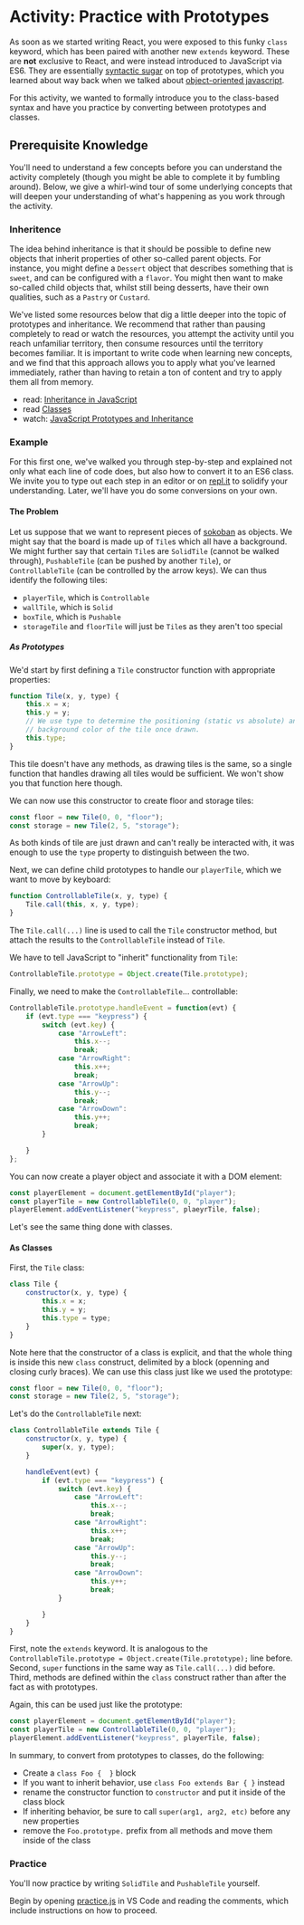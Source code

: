 # Activity: Practice with Prototypes

As soon as we started writing React, you were exposed to this funky `class`
keyword, which has been paired with another new `extends` keyword. These are
__not__ exclusive to React, and were instead introduced to JavaScript via ES6.
They are essentially [syntactic sugar](https://en.wikipedia.org/wiki/Syntactic_sugar)
on top of prototypes, which you learned about way back when we talked about
[object-oriented javascript](https://developer.mozilla.org/en-US/docs/Learn/JavaScript/Objects/Object-oriented_JS).

For this activity, we wanted to formally introduce you to the class-based syntax
and have you practice by converting between prototypes and classes.


## Prerequisite Knowledge

You'll need to understand a few concepts before you can understand the activity
completely (though you might be able to complete it by fumbling around). Below,
we give a whirl-wind tour of some underlying concepts that will deepen your
understanding of what's happening as you work through the activity.

### Inheritence

The idea behind inheritance is that it should be possible to define new objects
that inherit properties of other so-called parent objects. For instance, you
might define a `Dessert` object that describes something that is `sweet`, and can
be configured with a `flavor`. You might then want to make so-called child
objects that, whilst still being desserts, have their own qualities, such as a
`Pastry` or `Custard`.

We've listed some resources below that dig a little deeper into the topic of
prototypes and inheritance. We recommend that rather than pausing completely to
read or watch the resources, you attempt the activity until you reach unfamiliar
territory, then consume resources until the territory becomes familiar. It is
important to write code when learning new concepts, and we find that this
approach allows you to apply what you've learned immediately, rather than having
to retain a ton of content and try to apply them all from memory.

- read: [Inheritance in JavaScript](https://developer.mozilla.org/en-US/docs/Learn/JavaScript/Objects/Inheritance)
- read [Classes](https://developer.mozilla.org/en-US/docs/Web/JavaScript/Reference/Classes)
- watch: [JavaScript Prototypes and Inheritance](https://app.pluralsight.com/player?course=javascript-objects-prototypes&author=jim-cooper&name=javascript-objects-prototypes-m3&clip=0&mode=live)

### Example 

For this first one, we've walked you through step-by-step and explained not only
what each line of code does, but also how to convert it to an ES6 class. We
invite you to type out each step in an editor or on [repl.it](https://repl.it/languages/javascript) to solidify your
understanding. Later, we'll have you do some conversions on your own.

#### The Problem

Let us suppose that we want to represent pieces of [sokoban]() as objects. We
might say that the board is made up of `Tile`s which all have a background.  We
might further say that certain `Tile`s are `SolidTile` (cannot be walked
through), `PushableTile` (can be pushed by another `Tile`), or `ControllableTile`
(can be controlled by the arrow keys). We can thus identify the following tiles:

- `playerTile`, which is `Controllable`
- `wallTile`, which is `Solid`
- `boxTile`, which is `Pushable`
- `storageTile` and `floorTile` will just be `Tile`s as they aren't too special

##### As Prototypes

We'd start by first defining a `Tile` constructor function with appropriate properties:

```javascript
function Tile(x, y, type) {
    this.x = x;
    this.y = y;
    // We use type to determine the positioning (static vs absolute) and
    // background color of the tile once drawn.
    this.type;
}
```

This tile doesn't have any methods, as drawing tiles is the same, so a single
function that handles drawing all tiles would be sufficient. We won't show you
that function here though.

We can now use this constructor to create floor and storage tiles:

```javascript
const floor = new Tile(0, 0, "floor");
const storage = new Tile(2, 5, "storage");
```

As both kinds of tile are just drawn and can't really be interacted with, it was
enough to use the `type` property to distinguish between the two.

Next, we can define child prototypes to handle our `playerTile`, which we want
to move by keyboard:

```javascript
function ControllableTile(x, y, type) {
    Tile.call(this, x, y, type);
}
```

The `Tile.call(...)` line is used to call the `Tile` constructor method, but
attach the results to the `ControllableTile` instead of `Tile`.

We have to tell JavaScript to "inherit" functionality from `Tile`:

```javascript
ControllableTile.prototype = Object.create(Tile.prototype);
```

Finally, we need to make the `ControllableTile`... controllable:
```javascript
ControllableTile.prototype.handleEvent = function(evt) {
    if (evt.type === "keypress") {
        switch (evt.key) {
            case "ArrowLeft": 
                this.x--;
                break;
            case "ArrowRight":
                this.x++;
                break;
            case "ArrowUp":
                this.y--;
                break;
            case "ArrowDown":
                this.y++;
                break;
        }

    }
};
```

You can now create a player object and associate it with a DOM element:
```javascript
const playerElement = document.getElementById("player");
const playerTile = new ControllableTile(0, 0, "player");
playerElement.addEventListener("keypress", plaeyrTile, false);
```

Let's see the same thing done with classes.

#### As Classes

First, the `Tile` class:
```javascript
class Tile {
    constructor(x, y, type) {
        this.x = x;
        this.y = y;
        this.type = type;
    }
}
```

Note here that the constructor of a class is explicit, and that the whole thing
is inside this new `class` construct, delimited by a block (openning and closing
curly braces). We can use this class just like we used the prototype:

```javascript
const floor = new Tile(0, 0, "floor");
const storage = new Tile(2, 5, "storage");
```

Let's do the `ControllableTile` next:

```javascript
class ControllableTile extends Tile {
    constructor(x, y, type) {
        super(x, y, type);
    }

    handleEvent(evt) {
        if (evt.type === "keypress") {
            switch (evt.key) {
                case "ArrowLeft": 
                    this.x--;
                    break;
                case "ArrowRight":
                    this.x++;
                    break;
                case "ArrowUp":
                    this.y--;
                    break;
                case "ArrowDown":
                    this.y++;
                    break;
            }

        }
    }
}
```

First, note the `extends` keyword. It is analogous to the
`ControllableTile.prototype = Object.create(Tile.prototype);` line before.
Second, `super` functions in the same way as `Tile.call(...)` did before. Third,
methods are defined within the `class` construct rather than after the fact as
with prototypes.

Again, this can be used just like the prototype:
```javascript
const playerElement = document.getElementById("player");
const playerTile = new ControllableTile(0, 0, "player");
playerElement.addEventListener("keypress", playerTile, false);
```

In summary, to convert from prototypes to classes, do the following:
- Create a `class Foo {  }` block
- If you want to inherit behavior, use `class Foo extends Bar { }` instead
- rename the constructor function to `constructor` and put it inside of the
    class block
- If inheriting behavior, be sure to call `super(arg1, arg2, etc)` before any
    new properties
- remove the `Foo.prototype.` prefix from all methods and move them inside of
    the class

### Practice

You'll now practice by writing `SolidTile` and `PushableTile` yourself.

Begin by opening [practice.js](practice.js) in VS Code and reading the
comments, which include instructions on how to proceed.
